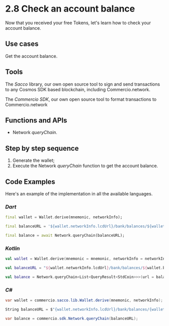 # 2.8 Check an account balance

Now that you received  your free Tokens, let's learn how to check your account balance.

## Use cases

Get the account balance.

## Tools

The _Sacco_ library, our own open source tool to sign and send transactions to any Cosmos SDK based blockchain, including Commercio.network.

The _Commercio SDK_, our own open source tool to format transactions to Commercio.network

## Functions and APIs

- Network _queryChain_.

## Step by step sequence

1. Generate the wallet;
2. Execute the Network _queryChain_ function to get the account balance.

## Code Examples

Here's an example of the implementation in all the available languages.

### _Dart_

```dart
final wallet = Wallet.derive(mnemonic, networkInfo);

final balanceURL = '${wallet.networkInfo.lcdUrl}/bank/balances/${wallet.bech32Address}';

final balance = await Network.queryChain(balanceURL);
```

### _Kotlin_

```kotlin
val wallet = Wallet.derive(mnemonic = mnemonic, networkInfo = networkInfo)

val balanceURL = "${wallet.networkInfo.lcdUrl}/bank/balances/${wallet.bech32Address}"

val balance = Network.queryChain<List<QueryResult<StdCoin>>>(url = balanceURL)
```

### _C#_

```csharp
var wallet = commercio.sacco.lib.Wallet.derive(mnemonic, networkInfo);

String balanceURL = $"{wallet.networkInfo.lcdUrl}/bank/balances/{wallet.bech32Address}";

var balance = commercio.sdk.Network.queryChain(balanceURL);
```
